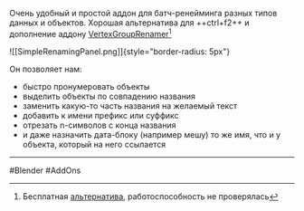 Очень удобный и простой аддон для батч-ренейминга разных типов данных и объектов. Хорошая альтернатива для ++ctrl+f2++ и дополнение аддону [VertexGroupRenamer](https://blendermarket.com/products/vertex-groups-renamer-vgr)[^1]

![[SimpleRenamingPanel.png]]{style="border-radius: 5px"}

Он позволяет нам:
- быстро пронумеровать объекты
- выделить объекты по совпадению названия
- заменить какую-то часть названия на желаемый текст
- добавить к имени префикс или суффикс
- отрезать n-символов с конца названия
- и даже назначить дата-блоку (например мешу) то же имя, что и у объекта, который на него ссылается

___
[^1]: Бесплатная [альтернатива](https://github.com/BlenderBoi/Batch_Rename_Vertex_Groups), работоспособность не проверялась

#Blender #AddOns 